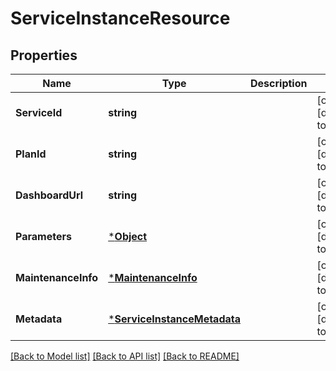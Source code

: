 # ServiceInstanceResource

## Properties
Name | Type | Description | Notes
------------ | ------------- | ------------- | -------------
**ServiceId** | **string** |  | [optional] [default to null]
**PlanId** | **string** |  | [optional] [default to null]
**DashboardUrl** | **string** |  | [optional] [default to null]
**Parameters** | [***Object**](Object.md) |  | [optional] [default to null]
**MaintenanceInfo** | [***MaintenanceInfo**](MaintenanceInfo.md) |  | [optional] [default to null]
**Metadata** | [***ServiceInstanceMetadata**](ServiceInstanceMetadata.md) |  | [optional] [default to null]

[[Back to Model list]](../README.md#documentation-for-models) [[Back to API list]](../README.md#documentation-for-api-endpoints) [[Back to README]](../README.md)

